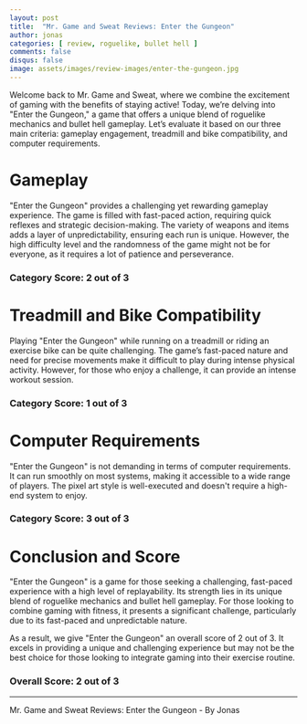 ```yaml
---
layout: post
title:  "Mr. Game and Sweat Reviews: Enter the Gungeon"
author: jonas
categories: [ review, roguelike, bullet hell ]
comments: false
disqus: false
image: assets/images/review-images/enter-the-gungeon.jpg
---
```


Welcome back to Mr. Game and Sweat, where we combine the excitement of gaming with the benefits of staying active! Today, we’re delving into "Enter the Gungeon," a game that offers a unique blend of roguelike mechanics and bullet hell gameplay. Let’s evaluate it based on our three main criteria: gameplay engagement, treadmill and bike compatibility, and computer requirements.

# Gameplay

"Enter the Gungeon" provides a challenging yet rewarding gameplay experience. The game is filled with fast-paced action, requiring quick reflexes and strategic decision-making. The variety of weapons and items adds a layer of unpredictability, ensuring each run is unique. However, the high difficulty level and the randomness of the game might not be for everyone, as it requires a lot of patience and perseverance.

### Category Score: 2 out of 3

# Treadmill and Bike Compatibility

Playing "Enter the Gungeon" while running on a treadmill or riding an exercise bike can be quite challenging. The game’s fast-paced nature and need for precise movements make it difficult to play during intense physical activity. However, for those who enjoy a challenge, it can provide an intense workout session.

### Category Score: 1 out of 3

# Computer Requirements

"Enter the Gungeon" is not demanding in terms of computer requirements. It can run smoothly on most systems, making it accessible to a wide range of players. The pixel art style is well-executed and doesn't require a high-end system to enjoy.

### Category Score: 3 out of 3

# Conclusion and Score

"Enter the Gungeon" is a game for those seeking a challenging, fast-paced experience with a high level of replayability. Its strength lies in its unique blend of roguelike mechanics and bullet hell gameplay. For those looking to combine gaming with fitness, it presents a significant challenge, particularly due to its fast-paced and unpredictable nature.

As a result, we give "Enter the Gungeon" an overall score of 2 out of 3. It excels in providing a unique and challenging experience but may not be the best choice for those looking to integrate gaming into their exercise routine.

### Overall Score: 2 out of 3

---

Mr. Game and Sweat Reviews: Enter the Gungeon - By Jonas
